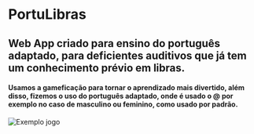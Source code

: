 #  PortuLibras
##  Web App criado para ensino do português adaptado,  para deficientes auditivos que já tem um conhecimento prévio em libras.
#### Usamos a gameficação para tornar o aprendizado mais divertido, além disso, fizemos o uso do português adaptado, onde é usado o @ por exemplo no caso de masculino ou feminino, como usado por padrão.

![Exemplo jogo](https://user-images.githubusercontent.com/39445970/76704204-0f993000-66b6-11ea-82b4-bf25cc796be0.png)

